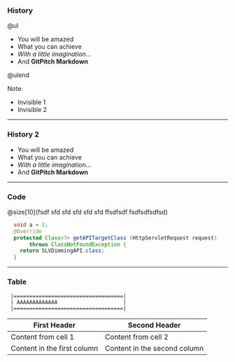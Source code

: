 ### History

@ul
- You will be amazed
- What you can achieve
- *With a little imagination...*
- And **GitPitch Markdown**

@ulend

Note:

- Invisible 1
- Invisible 2

---

### History 2

- You will be amazed
- What you can achieve
- *With a little imagination...*
- And **GitPitch Markdown**

---

### Code

@size[10](fsdf sfd sfd sfd sfd sfd ffsdfsdf
fsdfsdfsdfsd)

```java
  void a = 2;
  @Override
  protected Class<?> getAPITargetClass (HttpServletRequest request) 
       throws ClassNotFoundException {
    return SLVDimmingAPI.class;
  } 

```

---

### Table 

```text
 |===================================|
 | AAAAAAAAAAAAA                     |
 |===================================|
```


First Header | Second Header
------------ | -------------
Content from cell 1 | Content from cell 2
Content in the first column | Content in the second column
